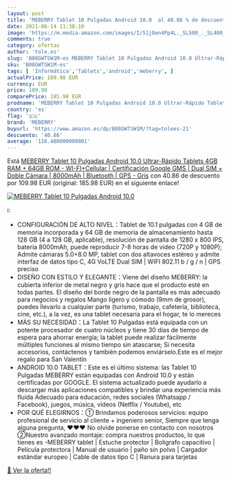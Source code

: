 ```yaml
---
layout: post
title: 'MEBERRY Tablet 10 Pulgadas Android 10.0  al 40.86 % de descuento'
date: 2021-06-14 11:38:10
image: 'https://m.media-amazon.com/images/I/51j8en4Pp4L._SL500_._SL400_.jpg'
comments: true
category: ofertas
author: 'tole.es'
slug: 'B08GWTSW1M-es MEBERRY Tablet 10 Pulgadas Android 10.0 Ultrar-Rápido...'
sku: 'B08GWTSW1M-es'
tags: [ 'Informática','Tablets','android','meberry', ]
actualPrice: 109.98 EUR
currency: EUR
price: 109.98
comparePrice: 185.98 EUR
prodname: 'MEBERRY Tablet 10 Pulgadas Android 10.0 Ultrar-Rápido Tablets 4GB RAM + 64GB ROM - WI-FI+Cellular | Certificación Google GMS | Dual SIM + Doble Cámara | 8000mAh | Bluetooth | GPS - Gris'
country: 'es'
flag: '🇪🇸'
brand: 'MEBERRY'
buyurl: 'https://www.amazon.es/dp/B08GWTSW1M/?tag=tolees-21'
descuento: '40.86'
average: '116.480000000001'
---
```


Está [MEBERRY Tablet 10 Pulgadas Android 10.0 Ultrar-Rápido Tablets 4GB RAM + 64GB ROM - WI-FI+Cellular | Certificación Google GMS | Dual SIM + Doble Cámara | 8000mAh | Bluetooth | GPS - Gris](https://www.amazon.es/dp/B08GWTSW1M/?tag=tolees-21) con 40.86 de descuento por 109.98 EUR (original: 185.98 EUR) en el siguiente enlace!

[![MEBERRY Tablet 10 Pulgadas Android 10.0 ](https://m.media-amazon.com/images/I/51j8en4Pp4L._SL500_._SL400_.jpg)](https://www.amazon.es/dp/B08GWTSW1M/?tag=tolees-21)

ℹ️:

- CONFIGURACIÓN DE ALTO NIVEL：Tablet de 10.1 pulgadas con 4 GB de memoria incorporada y 64 GB de memoria de almacenamiento hasta 128 GB (4 a 128 GB, aplicable), resolución de pantalla de 1280 x 800 IPS, batería 8000mAh, puede reproducir 7-8 horas de video (720P y 1080P); Admite cámaras 5.0+8.0 MP, tablet con dos altavoces estéreo y admite interfaz de datos tipo C, 4G VoLTE Dual SIM | WIFI 802.11 b / g / n | GPS preciso
- DISEÑO CON ESTILO Y ELEGANTE：Viene del diseño MEBERRY: la cubierta inferior de metal negro y gris hace que el producto esté en todas partes. El diseño del borde negro de la pantalla es más adecuado para negocios y regalos Mango ligero y cómodo (9mm de grosor), puedes llevarlo a cualquier parte (turismo, trabajo, cafetería, biblioteca, cine, etc.), a la vez, es una tablet necesaria para el hogar, te lo mereces
- MÁS SU NECESIDAD：La Tablet 10 Pulgadas está equipada con un potente procesador de cuatro núcleos y tiene 30 días de tiempo de espera para ahorrar energía; la tablet puede realizar fácilmente múltiples funciones al mismo tiempo sin atascarse; Si necesita accesorios, contáctenos y también podemos enviárselo.Este es el mejor regalo para San Valentín
- ANDROID 10.0 TABLET：Este es el último sistema: las Tablet 10 Pulgadas MEBERRY están equipadas con Android 10.0 y están certificadas por GOOGLE. El sistema actualizado puede ayudarlo a descargar más aplicaciones compatibles y brindar una experiencia más fluida Adecuado para educación, redes sociales (Whatsapp / Facebook), juegos, música, videos (Netflix / Youtube), etc
- POR QUÉ ELEGIRNOS：① Brindamos poderosos servicios: equipo profesional de servicio al cliente + ingeniero senior, Siempre que tenga alguna pregunta, ♥♥♥ No olvide ponerse en contacto con nosotros ②Nuestro avanzado montaje: compra nuestros productos, lo que tienes es -MEBERRY tablet | Estuche protector | Bolígrafo capacitivo | Película protectora | Manual de usuario | paño sin polvo | Cargador estándar europeo | Cable de datos tipo C | Ranura para tarjetas

[🛒 Ver la oferta!!](https://www.amazon.es/dp/B08GWTSW1M/?tag=tolees-21)
